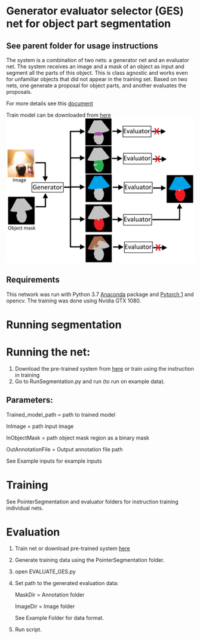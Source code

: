 # Generator evaluator selector (GES) net for object part segmentation
## See parent folder for usage instructions  

The system is a combination of two nets: a generator net and an evaluator net. The system receives an image and a mask of an object as input
and segment all the parts of this object.  This is class agnostic and works even for unfamiliar objects that did not appear in the training set.
Based on two nets, one generate a proposal for object parts, and another evaluates the proposals.

For more details see this [document](https://arxiv.org/pdf/1908.09108.pdf) 

Train model can be downloaded from [here](https://drive.google.com/file/d/1eA_zc9GtXbGMjqp7Ok64a7yWrZFq1RFu/view?usp=sharing)
![](Figure1.png)
## Requirements
This network was run with Python 3.7  [Anaconda](https://www.anaconda.com/download/) package and [Pytorch 1](https://pytorch.org/) and opencv. The training was done using Nvidia GTX 1080.

# Running segmentation
# Running the net:
1. Download the pre-trained system from [here](https://drive.google.com/file/d/1eA_zc9GtXbGMjqp7Ok64a7yWrZFq1RFu/view?usp=sharing) or train using the instruction in training
2. Go to RunSegmentation.py and run (to run on example data).

## Parameters:
Trained_model_path = path to trained model

InImage = path input image

InObjectMask = path object mask region as a binary mask

OutAnnotationFile = Output annotation file path

See Example inputs for example inputs



# Training 
See PointerSegmentation and evaluator folders for instruction training individual nets.  

# Evaluation
1. Train net or download pre-trained system [here](https://drive.google.com/file/d/1eA_zc9GtXbGMjqp7Ok64a7yWrZFq1RFu/view?usp=sharing)
2. Generate training data using the PointerSegmentation folder.
3. open EVALUATE_GES.py
4. Set path to the generated evaluation data:
   
   MaskDir =  Annotation folder 
   
   ImageDir =  Image folder
   
   See Example Folder for data format.
5. Run script.
